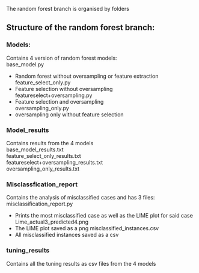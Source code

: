 The random forest branch is organised by folders

## Structure of the random forest branch:     
 
### Models:    
Contains 4 version of random forest models:    
base_model.py    
- Random forest without oversampling or feature extraction   
feature_select_only.py   
- Feature selection without oversampling    
featureselect+oversampling.py   
- Feature selection and oversampling    
oversampling_only.py
- oversampling only without feature selection

### Model_results     
Contains results from the 4 models     
base_model_results.txt    
feature_select_only_results.txt     
featureselect+oversampling_results.txt      
oversampling_only_results.txt     

### Misclassfication_report
Contains the analysis of misclassified cases and has 3 files:    
misclassification_report.py     
- Prints the most misclassified case as well as the LIME plot for said case   
Lime_actual3_predicted4.png
- The LIME plot saved as a png
misclassified_instances.csv
- All misclassified instances saved as a csv

### tuning_results
Contains all the tuning results as csv files from the 4 models


